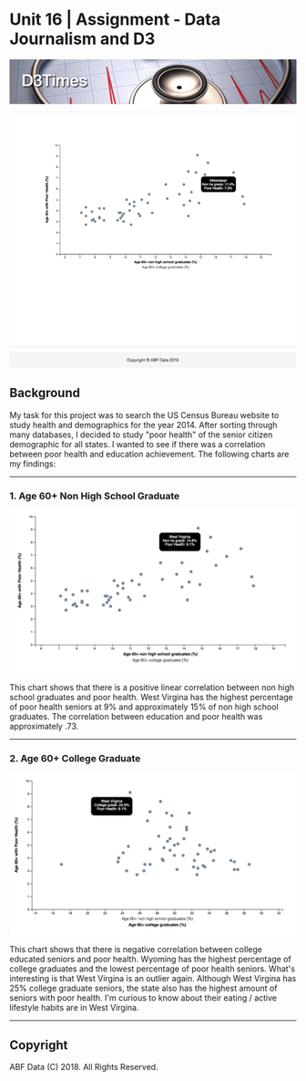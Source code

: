 # Unit 16 | Assignment - Data Journalism and D3

![abf2](assets/images/abf1.png)

## Background

My task for this project was to search the US Census Bureau website to study health and demographics for the year 2014. 
After sorting through many databases, I decided to study "poor health" of the senior citizen demographic for all states. 
I wanted to see if there was a correlation between poor health and education achievement. 
The following charts are my findings:

<hr>

### 1. Age 60+ Non High School Graduate

![chart1](assets/images/chart1.png)

This chart shows that there is a positive linear correlation between non high school graduates and poor health. 
West Virgina has the highest percentage of poor health seniors at 9% and approximately 15% of non high school graduates. 
The correlation between education and poor health was approximately .73. 

<hr>

### 2. Age 60+ College Graduate 

![chart2](assets/images/chart2.png)

This chart shows that there is negative correlation between college educated seniors and poor health. 
Wyoming has the highest percentage of college graduates and the lowest percentage of poor health seniors.
What's interesting is that West Virgina is an outlier again.  Although West Virgina has 25% college graduate seniors, 
the state also has the highest amount of seniors with poor health. 
I'm curious to know about their eating / active lifestyle habits are in West Virgina. 

- - -

## Copyright

ABF Data (C) 2018. All Rights Reserved.
